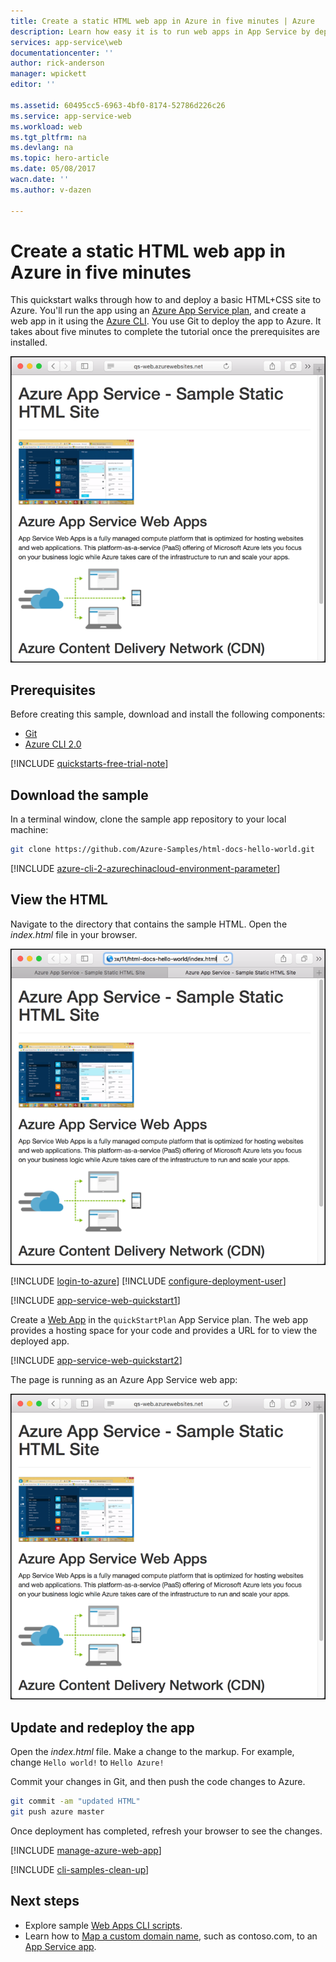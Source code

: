 ```yaml
---
title: Create a static HTML web app in Azure in five minutes | Azure
description: Learn how easy it is to run web apps in App Service by deploying a sample app.
services: app-service\web
documentationcenter: ''
author: rick-anderson
manager: wpickett
editor: ''

ms.assetid: 60495cc5-6963-4bf0-8174-52786d226c26
ms.service: app-service-web
ms.workload: web
ms.tgt_pltfrm: na
ms.devlang: na
ms.topic: hero-article
ms.date: 05/08/2017
wacn.date: ''
ms.author: v-dazen

---
```

# Create a static HTML web app in Azure in five minutes

This quickstart walks through how to and deploy a basic HTML+CSS site to Azure. You'll run the app using an [Azure App Service plan](/app-service/azure-web-sites-web-hosting-plans-in-depth-overview), and create a web app in it using the [Azure CLI](https://docs.microsoft.com/cli/azure/get-started-with-azure-cli). You use Git to deploy the app to Azure. It takes about five minutes to complete the tutorial once the prerequisites are installed.

![hello-world-in-browser](media/app-service-web-get-started-html/hello-world-in-browser-az.png)

## Prerequisites

Before creating this sample, download and install the following components:

- [Git](https://git-scm.com/)
- [Azure CLI 2.0](https://docs.microsoft.com/cli/azure/install-azure-cli)

[!INCLUDE [quickstarts-free-trial-note](../../includes/quickstarts-free-trial-note.md)]

## Download the sample

In a terminal window, clone the sample app repository to your local machine:

```bash
git clone https://github.com/Azure-Samples/html-docs-hello-world.git
```

[!INCLUDE [azure-cli-2-azurechinacloud-environment-parameter](../../includes/azure-cli-2-azurechinacloud-environment-parameter.md)]

## View the HTML

Navigate to the directory that contains the sample HTML. Open the *index.html* file in your browser.

![hello-world-in-browser](media/app-service-web-get-started-html/hello-world-in-browser.png)

[!INCLUDE [login-to-azure](../../includes/login-to-azure.md)] 
[!INCLUDE [configure-deployment-user](../../includes/configure-deployment-user.md)] 

[!INCLUDE [app-service-web-quickstart1](../../includes/app-service-web-quickstart1.md)] 

Create a [Web App](app-service-web-overview.md) in the `quickStartPlan` App Service plan. 
The web app provides a hosting space for your code and provides a URL for to view the deployed app.

[!INCLUDE [app-service-web-quickstart2](../../includes/app-service-web-quickstart2.md)] 

The page is running as an Azure App Service web app:

![hello-world-in-browser](media/app-service-web-get-started-html/hello-world-in-browser-az.png)

## Update and redeploy the app

Open the *index.html* file. Make a change to the markup. For example, change `Hello world!` to `Hello Azure!`

Commit your changes in Git, and then push the code changes to Azure.

```bash
git commit -am "updated HTML"
git push azure master
```

Once deployment has completed, refresh your browser to see the changes.

[!INCLUDE [manage-azure-web-app](../../includes/manage-azure-web-app.md)]

[!INCLUDE [cli-samples-clean-up](../../includes/cli-samples-clean-up.md)]

## Next steps

- Explore sample [Web Apps CLI scripts](app-service-cli-samples.md).
- Learn how to [Map a custom domain name](app-service-web-tutorial-custom-domain.md), such as contoso.com, to an [App Service app](app-service-web-tutorial-custom-domain.md).
